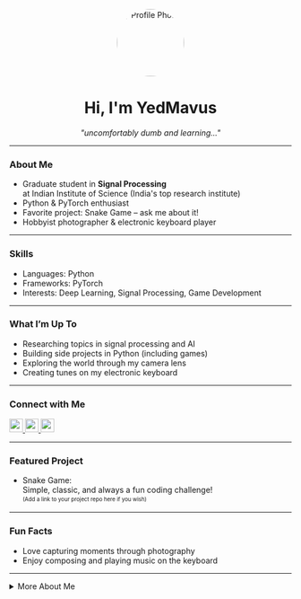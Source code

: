<!-- Profile Header -->
<p align="center">
  <img src="https://github.com/YedMavus.png" width="120" alt="Profile Photo" style="border-radius: 50%;" />
</p>

<h1 align="center">Hi, I'm YedMavus</h1>
<p align="center">
  <em>"uncomfortably dumb and learning..."</em>
</p>

---

### About Me

- Graduate student in **Signal Processing**  
  at Indian Institute of Science (India's top research institute)
- Python & PyTorch enthusiast
- Favorite project: Snake Game – ask me about it!
- Hobbyist photographer & electronic keyboard player

---

### Skills

- Languages: Python
- Frameworks: PyTorch
- Interests: Deep Learning, Signal Processing, Game Development

---

### What I’m Up To

- Researching topics in signal processing and AI
- Building side projects in Python (including games)
- Exploring the world through my camera lens
- Creating tunes on my electronic keyboard

---

### Connect with Me

<p align="left">
  <a href="https://www.linkedin.com/in/suvamdey" target="_blank">
    <img src="https://img.shields.io/badge/LinkedIn-blue?logo=linkedin&logoColor=white" height="24" />
  </a>
  <a href="https://twitter.com/YedMavus" target="_blank">
    <img src="https://img.shields.io/badge/Twitter-black?logo=twitter&logoColor=white" height="24" />
  </a>
  <a href="https://yedmavus.github.io" target="_blank">
    <img src="https://img.shields.io/badge/Website-grey?logo=google-chrome&logoColor=white" height="24" />
  </a>
</p>

---

### Featured Project

- Snake Game:  
  Simple, classic, and always a fun coding challenge!  
  <sup><sub>(Add a link to your project repo here if you wish)</sub></sup>

---

### Fun Facts

- Love capturing moments through photography
- Enjoy composing and playing music on the keyboard

---

<details>
<summary>More About Me</summary>
  
- I thrive on learning new things, especially when it feels uncomfortable at first
- Always up for collaborating on Python or signal processing projects
- Let’s connect and create something cool together
</details>
